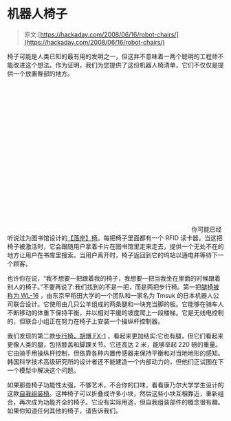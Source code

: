 # 机器人椅子

> 原文:[https://hackaday.com/2008/06/16/robot-chairs/](https://hackaday.com/2008/06/16/robot-chairs/)

椅子可能是人类已知的最有用的发明之一，但这并不意味着一两个聪明的工程师不能改进这个想法。作为证明，我们为您提供了这份机器人椅清单，它们不仅仅是提供一个放置臀部的地方。

<object width="425" height="344"><param name="movie" value="http://www.youtube.com/v/2Dgaz6NIUFk&amp;hl=en"></object> 
你可能已经听说过为图书馆设计的[【落座】椅](http://technabob.com/blog/2008/06/12/take-a-seat-is-a-robotic-chair-that-follows-you-around/)。每把椅子里面都有一个 RFID 读卡器。当这把椅子被激活时，它会跟随用户拿着卡片在图书馆里走来走去，提供一个无处不在的地方让用户在书库里搜索。当用户离开时，椅子返回到它的坞站以通电并等待下一个顾客。

也许你在说，“我不想要一把跟着我的椅子，我想要一把当我坐在里面的时候跟着别人的椅子。”不要再说了:我们找到的不是一把，而是两把步行椅。第一把[腿椅被称为 WL-16](http://www.newscientist.com/article/dn4409-walking-robot-carries-a-person.html) ，由东京早稻田大学的一个团队和一家名为 Tmsuk 的日本机器人公司联合设计。它使用由几只公羊组成的两条腿和一块充当脚的板。它能够在骑车人不断移动的体重下保持平衡，并以相对平缓的坡度爬上一段楼梯。它是无线电控制的，但联合小组正在努力在椅子上安装一个操纵杆控制器。

我们发现的第二款[步行椅，胡博 FX-1](http://www.newlaunches.com/archives/hubo_fx1_chair_bot.php) ，看起来更加结实:它也有腿，但它们看起来更像人类的腿，包括膝盖和脚踝关节。它还高达 2 米，能够举起 220 磅的重量。它由骑手用操纵杆控制，但依靠各种内置传感器来保持平衡和对当地地形的感知。韩国科学技术高级研究所的设计者还不能建造一个内部动力的，但他们正试图在下一个模型中解决这个问题。

如果那些椅子功能性太强，不够艺术，不合你的口味，看看康乃尔大学学生设计的这款[自我组装椅](http://www.news.cornell.edu/stories/Oct06/robotic.chair.aj.html)。这种椅子可以折叠成许多小块，然后这些小块互相靠近，重新组合，再次成为功能齐全的椅子。它没有实际用途，但自我组装部件的概念很有趣。如果你知道任何其他的椅子，请告诉我们。